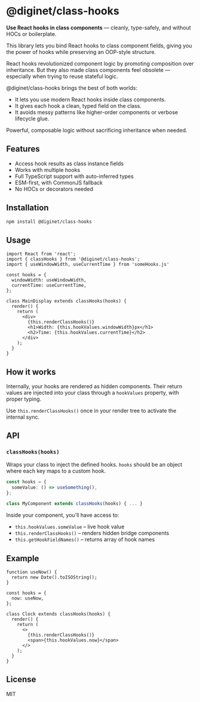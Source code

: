 # @diginet/class-hooks

**Use React hooks in class components** — cleanly, type-safely, and without HOCs or boilerplate.

This library lets you bind React hooks to class component fields, giving you the power of hooks while preserving an OOP-style structure.

React hooks revolutionized component logic by promoting composition over inheritance. But they also made class components feel obsolete — especially when trying to reuse stateful logic.

@diginet/class-hooks brings the best of both worlds:
- It lets you use modern React hooks inside class components.
- It gives each hook a clean, typed field on the class.
- It avoids messy patterns like higher-order components or verbose lifecycle glue.

Powerful, composable logic without sacrificing inheritance when needed.

## Features

- Access hook results as class instance fields
- Works with multiple hooks
- Full TypeScript support with auto-inferred types
- ESM-first, with CommonJS fallback
- No HOCs or decorators needed

## Installation

```bash
npm install @diginet/class-hooks
```

## Usage

```tsx
import React from 'react';
import { classHooks } from '@diginet/class-hooks';
import { useWindowWidth, useCurrentTime } from 'someHooks.js'

const hooks = {
  windowWidth: useWindowWidth,
  currentTime: useCurrentTime,
};

class MainDisplay extends classHooks(hooks) {
  render() {
    return (
      <div>
        {this.renderClassHooks()}
        <h1>Width: {this.hookValues.windowWidth}px</h1>
        <h2>Time: {this.hookValues.currentTime}</h2>
      </div>
    );
  }
}
```

## How it works

Internally, your hooks are rendered as hidden components. Their return values are injected into your class through a `hookValues` property, with proper typing.

Use `this.renderClassHooks()` once in your render tree to activate the internal sync.

## API

### `classHooks(hooks)`

Wraps your class to inject the defined hooks. `hooks` should be an object where each key maps to a custom hook.

```ts
const hooks = {
  someValue: () => useSomething(),
};

class MyComponent extends classHooks(hooks) { ... }
```

Inside your component, you'll have access to:

- `this.hookValues.someValue` – live hook value
- `this.renderClassHooks()` – renders hidden bridge components
- `this.getHookFieldNames()` – returns array of hook names

## Example

```tsx
function useNow() {
  return new Date().toISOString();
}

const hooks = {
  now: useNow,
};

class Clock extends classHooks(hooks) {
  render() {
    return (
      <>
        {this.renderClassHooks()}
        <span>{this.hookValues.now}</span>
      </>
    );
  }
}
```

## License

MIT
